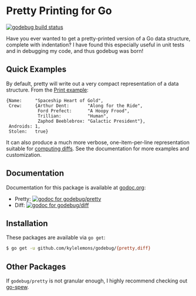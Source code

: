 Pretty Printing for Go
======================

[![godebug build status][ciimg]][ci]

Have you ever wanted to get a pretty-printed version of a Go data structure,
complete with indentation?  I have found this especially useful in unit tests
and in debugging my code, and thus godebug was born!

[ciimg]: https://travis-ci.org/kylelemons/godebug.svg?branch=master
[ci]:    https://travis-ci.org/kylelemons/godebug

Quick Examples
--------------

By default, pretty will write out a very compact representation of a data structure.
From the [Print example][printex]:

```
{Name:     "Spaceship Heart of Gold",
 Crew:     {Arthur Dent:       "Along for the Ride",
            Ford Prefect:      "A Hoopy Frood",
            Trillian:          "Human",
            Zaphod Beeblebrox: "Galactic President"},
 Androids: 1,
 Stolen:   true}
```

It can also produce a much more verbose, one-item-per-line representation suitable for
[computing diffs][diffex].  See the documentation for more examples and customization.

[printex]: https://godoc.org/github.com/kylelemons/godebug/pretty#example-Print
[diffex]:  https://godoc.org/github.com/kylelemons/godebug/pretty#example-Compare

Documentation
-------------

Documentation for this package is available at [godoc.org][doc]:

 * Pretty: [![godoc for godebug/pretty][prettyimg]][prettydoc]
 * Diff:   [![godoc for godebug/diff][diffimg]][diffdoc]

[doc]:       https://godoc.org/
[prettyimg]: https://godoc.org/github.com/kylelemons/godebug/pretty?status.png
[prettydoc]: https://godoc.org/github.com/kylelemons/godebug/pretty
[diffimg]:   https://godoc.org/github.com/kylelemons/godebug/diff?status.png
[diffdoc]:   https://godoc.org/github.com/kylelemons/godebug/diff

Installation
------------

These packages are available via `go get`:

```bash
$ go get -u github.com/kylelemons/godebug/{pretty,diff}
```

Other Packages
--------------

If `godebug/pretty` is not granular enough, I highly recommend
checking out [go-spew][spew].

[spew]: http://godoc.org/github.com/davecgh/go-spew/spew

